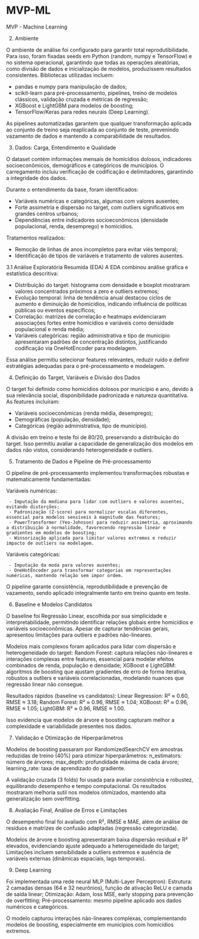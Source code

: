 # MVP-ML

MVP - Machine Learning

2. Ambiente

O ambiente de análise foi configurado para garantir total reprodutibilidade. Para isso, foram fixadas seeds em Python (random, numpy e TensorFlow) e no sistema operacional, garantindo que todas as operações aleatórias, como divisão de dados e inicialização de modelos, produzissem resultados consistentes. Bibliotecas utilizadas incluem:
 - pandas e numpy para manipulação de dados;
 - scikit-learn para pré-processamento, pipelines, treino de modelos clássicos, validação cruzada e métricas de regressão;
 - XGBoost e LightGBM para modelos de boosting;
 - TensorFlow/Keras para redes neurais (Deep Learning).

As pipelines automatizadas garantem que qualquer transformação aplicada ao conjunto de treino seja reaplicada ao conjunto de teste, prevenindo vazamento de dados e mantendo a comparabilidade de resultados.

3. Dados: Carga, Entendimento e Qualidade

O dataset contém informações mensais de homicídios dolosos, indicadores socioeconômicos, demográficos e categóricos de municípios. O carregamento incluiu verificação de codificação e delimitadores, garantindo a integridade dos dados.

Durante o entendimento da base, foram identificados:
 - Variáveis numéricas e categóricas, algumas com valores ausentes;
 - Forte assimetria e dispersão no target, com outliers significativos em grandes centros urbanos;
 - Dependências entre indicadores socioeconômicos (densidade populacional, renda, desemprego) e homicídios.

Tratamentos realizados:
 - Remoção de linhas de anos incompletos para evitar viés temporal;
 - Identificação de tipos de variáveis e tratamento de valores ausentes.

3.1 Análise Exploratória Resumida (EDA)
A EDA combinou análise gráfica e estatística descritiva:
 - Distribuição do target: histograma com densidade e boxplot mostraram valores concentrados próximos a zero e outliers extremos;
 - Evolução temporal: linha de tendência anual destacou ciclos de aumento e diminuição de homicídios, indicando influência de políticas públicas ou eventos específicos;
 - Correlação: matrizes de correlação e heatmaps evidenciaram associações fortes entre homicídios e variáveis como densidade populacional e renda média;
 - Variáveis categóricas: região administrativa e tipo de município apresentaram padrões de concentração distintos, justificando codificação via OneHotEncoder para modelagem.

Essa análise permitiu selecionar features relevantes, reduzir ruído e definir estratégias adequadas para o pré-processamento e modelagem.

4. Definição do Target, Variáveis e Divisão dos Dados

O target foi definido como homicídios dolosos por município e ano, devido à sua relevância social, disponibilidade padronizada e natureza quantitativa. As features incluíram:
 - Variáveis socioeconômicas (renda média, desemprego);
 - Demográficas (população, densidade);
 - Categóricas (região administrativa, tipo de município).

A divisão em treino e teste foi de 80/20, preservando a distribuição do target. Isso permitiu avaliar a capacidade de generalização dos modelos em dados não vistos, considerando heterogeneidade e outliers.

5. Tratamento de Dados e Pipeline de Pré-processamento

O pipeline de pré-processamento implementou transformações robustas e matematicamente fundamentadas:

Variáveis numéricas:
  
     - Imputação da mediana para lidar com outliers e valores ausentes, evitando distorções;
     - Padronização (Z-score) para normalizar escalas diferentes, essencial para modelos sensíveis à magnitude das features;
     - PowerTransformer (Yeo-Johnson) para reduzir assimetria, aproximando a distribuição à normalidade, favorecendo regressão linear e gradientes em modelos de boosting;
     - Winsorização aplicada para limitar valores extremos e reduzir impacto de outliers na modelagem.

Variáveis categóricas:
  
     - Imputação da moda para valores ausentes;
     - OneHotEncoder para transformar categorias em representações numéricas, mantendo relação sem impor ordem.

O pipeline garante consistência, reprodutibilidade e prevenção de vazamento, sendo aplicado integralmente tanto em treino quanto em teste.

6. Baseline e Modelos Candidatos

O baseline foi Regressão Linear, escolhida por sua simplicidade e interpretabilidade, permitindo identificar relações globais entre homicídios e variáveis socioeconômicas. Apesar de capturar tendências gerais, apresentou limitações para outliers e padrões não-lineares.

Modelos mais complexos foram aplicados para lidar com dispersão e heterogeneidade do target:
Random Forest: captura relações não-lineares e interações complexas entre features, essencial para modelar efeitos combinados de renda, população e densidade;
XGBoost e LightGBM: algoritmos de boosting que ajustam gradientes de erro de forma iterativa, robustos a outliers e variáveis correlacionadas, modelando nuances que regressão linear não consegue.

Resultados rápidos (baseline vs candidatos):
Linear Regression: R² ≈ 0.60, RMSE ≈ 3.18;
Random Forest: R² ≈ 0.96, RMSE ≈ 1.04;
XGBoost: R² ≈ 0.96, RMSE ≈ 1.05;
LightGBM: R² ≈ 0.96, RMSE ≈ 1.00.

Isso evidencia que modelos de árvore e boosting capturam melhor a complexidade e variabilidade presentes nos dados.

7. Validação e Otimização de Hiperparâmetros

Modelos de boosting passaram por RandomizedSearchCV em amostras reduzidas de treino (40%) para otimizar hiperparâmetros:
n_estimators: número de árvores;
max_depth: profundidade máxima de cada árvore;
learning_rate: taxa de aprendizado do gradiente.

A validação cruzada (3 folds) foi usada para avaliar consistência e robustez, equilibrando desempenho e tempo computacional. Os resultados mostraram melhoria sutil nos modelos otimizados, mantendo alta generalização sem overfitting.

8. Avaliação Final, Análise de Erros e Limitações

O desempenho final foi avaliado com R², RMSE e MAE, além de análise de resíduos e matrizes de confusão adaptadas (regressão categorizada).

Modelos de árvore e boosting apresentaram baixa dispersão residual e R² elevados, evidenciando ajuste adequado a heterogeneidade do target;
Limitações incluem sensibilidade a outliers extremos e ausência de variáveis externas (dinâmicas espaciais, lags temporais).

9. Deep Learning

Foi implementada uma rede neural MLP (Multi-Layer Perceptron):
Estrutura: 2 camadas densas (64 e 32 neurônios), função de ativação ReLU e camada de saída linear;
Otimização: Adam, loss MSE, early stopping para prevenção de overfitting;
Pré-processamento: mesmo pipeline aplicado aos dados numéricos e categóricos.

O modelo capturou interações não-lineares complexas, complementando modelos de boosting, especialmente em municípios com homicídios extremos.

